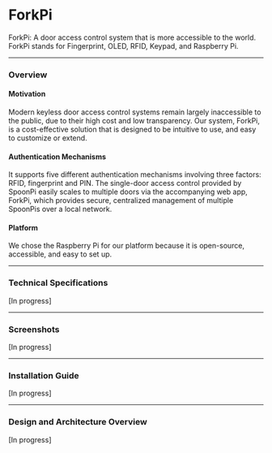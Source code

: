 # ForkPi 

ForkPi: A door access control system that is more accessible to the world. ForkPi stands for Fingerprint, OLED, RFID, Keypad, and Raspberry Pi.

-----------------------

### Overview

#### Motivation
Modern keyless door access control systems remain largely inaccessible to the public, due to their high cost and low transparency. Our system, ForkPi, is a cost-effective solution that is designed to be intuitive to use, and easy to customize or extend.

#### Authentication Mechanisms
It supports five different authentication mechanisms involving three factors: RFID, fingerprint and PIN. The single-door access control provided by SpoonPi easily scales to multiple doors via the accompanying web app, ForkPi, which provides secure, centralized management of multiple SpoonPis over a local network.

#### Platform
We chose the Raspberry Pi for our platform because it is open-source, accessible, and easy to set up.

-----------------------

### Technical Specifications
[In progress]

-----------------------

### Screenshots
[In progress]

-----------------------

### Installation Guide
[In progress]

-----------------------

### Design and Architecture Overview
[In progress]
